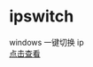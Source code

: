 # ipswitch
windows 一键切换 ip <br>
<a href="https://raw.githubusercontent.com/SuCicada/ipswitch/master/ipswitch.bat" download="ipswitch">点击查看
